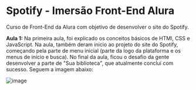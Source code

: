 # Spotify - Imersão Front-End Alura
Curso de Front-End da Alura com objetivo de desenvolver o site do Spotify.

__Aula 1:__
Na primeira aula, foi explicado os conceitos básicos de HTMl, CSS e JavaScript. Na aula, também deram início ao projeto do site do Spotify, começando pela parte de menu inicial (parte da logo da plataforma e os menus de início e busca).
No final da aula, ficou o desafio da gente desenvolver a parte de "Sua biblioteca", que atualmente concluí com sucesso. Seguem a imagem abaixo:

![image](https://github.com/nicolas2602/spotify_imersao_front_end_alura/assets/69517285/2efca58c-4f6c-493c-9bef-232b039dba2d)

